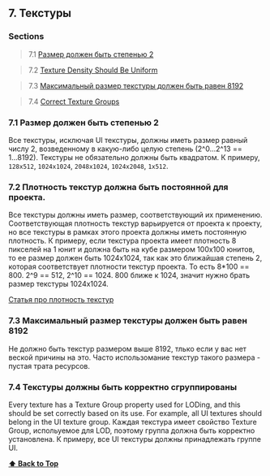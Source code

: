 
<a name="7"></a>
<a name="textures"></a>
## 7. Текстуры

### Sections

> 7.1 [Размер должен быть степенью 2](#textures-dimension)

> 7.2 [Texture Density Should Be Uniform](#textures-dimension)

> 7.3 [Максимальный размер текстуры должен быть равен 8192](#textures-max-size)

> 7.4 [Correct Texture Groups](#textures-textures-group)

<a name="7.1"></a>
<a name="textures-dimensions"></a>
### 7.1 Размер должен быть степенью 2

Все текстуры, исключая UI текстуры, должны иметь размер равный числу 2, возведенному в какую-либо целую степень (2^0...2^13 == 1...8192). Текстуры не обязательно должны быть квадратом.
К примеру, `128x512`, `1024x1024`, `2048x1024`, `1024x2048`, `1x512`.

<a name="7.2"></a>
<a name="textures-density"></a>
### 7.2 Плотность текстур должна быть постоянной для проекта.

Все текстуры должны иметь размер, соответствующий их применению. Соответствующая плотность текстур варьируется от проекта к проекту, но все текстуры в рамках этого проекта должны иметь постоянную плотность.
К примеру, если текстура проекта имеет плотность 8 пикселей на 1 юнит и должна быть на кубе размером 100х100 юнитов, то ее размер должен быть 1024х1024, так как это ближайшая степень 2, которая соответствует плотности текстур проекта. То есть 8*100 == 800. 2^9 == 512, 2^10 == 1024. 800 ближе к 1024, значит нужно брать размер текстуры 1024х1024.

[Статья про плотность текстур](https://habr.com/ru/post/315146/)

<a name="7.3"></a>
<a name="textures-max-size"></a>
### 7.3 Максимальный размер текстуры должен быть равен 8192

Не должно быть текстур размером выше 8192, тлько если у вас нет веской причины на это. Часто использомание текстур такого размера - пустая трата ресурсов.

<a name="7.4"></a>
<a name="textures-group"></a>
### 7.4 Текстуры должны быть корректно сгруппированы

Every texture has a Texture Group property used for LODing, and this should be set correctly based on its use. For example, all UI textures should belong in the UI texture group.
Каждая текстура имеет свойство Texture Group, испольуемое для LOD, поэтому группа должна быть корректно установлена. К примеру, все UI текстуры должны принадлежать группе UI.

**[⬆ Back to Top](#textures)**
